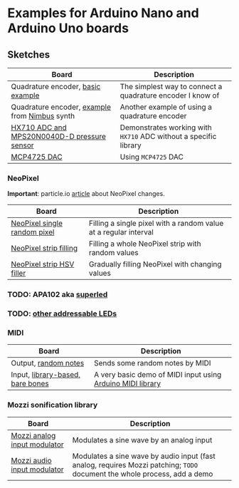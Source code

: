 # Examples for Arduino Nano and Arduino Uno boards

## Sketches

| Board                                                                  | Description                                                      |
| ---------------------------------------------------------------------- | ---------------------------------------------------------------- |
| Quadrature encoder, [basic example](/Arduino/quadrature_encoder_basic) | The simplest way to connect a quadrature encoder I know of       |
| Quadrature encoder, [example](/Arduino/quadrature_encoder_nimbus) from [Nimbus](https://github.com/otem/RDEI/blob/master/Nimbus/Nimbus.ino) synth | Another example of using a quadrature encoder |
| [HX710 ADC and MPS20N0040D-D pressure sensor](/Arduino/HX710_sensor)   | Demonstrates working with `HX710` ADC without a specific library |
| [MCP4725 DAC](/Arduino/MCP4725_DAC)                                    | Using `MCP4725` DAC                                              |

### NeoPixel

**Important**: particle.io [article](https://blog.particle.io/heads-up-ws2812b-neopixels-are-about-to-change/) about NeoPixel changes.

| Board                                                                  | Description                                                      |
| ---------------------------------------------------------------------- | ---------------------------------------------------------------- |
| [NeoPixel single random pixel](/Arduino/NeoPixel_single_random)        | Filling a single pixel with a random value at a regular interval |
| [NeoPixel strip filling](/Arduino/NeoPixel_fill_strip)                 | Filling a whole NeoPixel strip with random values                |
| [NeoPixel strip HSV filler](/Arduino/NeoPixel_Strip_HSV_filler)        | Gradually filling NeoPixel with changing values                  |

### TODO: APA102 aka [superled](https://cpldcpu.wordpress.com/2014/08/27/apa102/)

### TODO: [other addressable LEDs](https://hackaday.com/2019/03/26/can-you-live-without-the-ws2812/)

### MIDI

| Board                                                                  | Description                                                      |
| ---------------------------------------------------------------------- | ---------------------------------------------------------------- |
| Output, [random notes](/Arduino/MIDI_random_notes)                     | Sends some random notes by MIDI                                  |
| Input, [library-based, bare bones](/Arduino/MIDI_input_lib_barebones)  | A very basic demo of MIDI input using [Arduino MIDI library](https://github.com/FortySevenEffects/arduino_midi_library) |


### Mozzi sonification library

| Board                                                                  | Description                                                      |
| ---------------------------------------------------------------------- | ---------------------------------------------------------------- |
| [Mozzi analog input modulator](/Arduino/Mozzi_analog_input_modulator)  | Modulates a sine wave by an analog input                         |
| [Mozzi audio input modulator](/Arduino/Mozzi_audio_input_modulator)    | Modulates a sine wave by audio input (fast analog, requires Mozzi patching; `TODO` document the whole process, add a demo |


